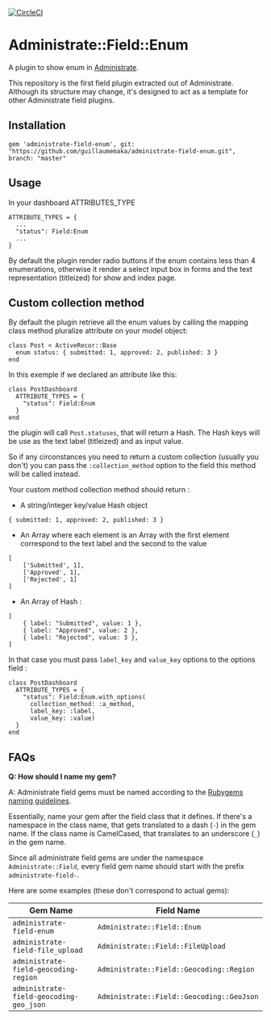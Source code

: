 [![CircleCI](https://circleci.com/gh/guillaumemaka/administrate-field-enum.svg?style=svg)](https://circleci.com/gh/guillaumemaka/administrate-field-enum)

# Administrate::Field::Enum

A plugin to show enum in [Administrate].

This repository is the first field plugin extracted out of Administrate.
Although its structure may change,
it's designed to act as a template for other Administrate field plugins.

## Installation

```
gem 'administrate-field-enum', git: "https://github.com/guillaumemaka/administrate-field-enum.git", branch: "master"
```

## Usage

In your dashboard ATTRIBUTES_TYPE
```
ATTRIBUTE_TYPES = {
  ...
  "status": Field:Enum
  ...
}
```

By default the plugin render radio buttons if the enum contains less than 4 enumerations, otherwise it render a select input box in forms and the text representation (titleized) for show and index page.

## Custom collection method

By default the plugin retrieve all the enum values by calling the mapping class method pluralize  attribute on your model object:

```
class Post < ActiveRecor::Base
  enum status: { submitted: 1, approved: 2, published: 3 }
end
```

In this exemple if we declared an attribute like this:

```
class PostDashboard
  ATTRIBUTE_TYPES = {
    "status": Field:Enum
  }
end
```

the plugin will call ```Post.statuses```, that will return a Hash. The Hash keys will be use as the text label (titleized) and as input value.

So if any circonstances you need to return a custom collection (usually you don't) you can pass the ```:collection_method``` option to the field this method will be called instead.

Your custom method collection method should return :

- A string/integer key/value Hash object
```
{ submitted: 1, approved: 2, published: 3 }
```
- An Array where each element is an Array with the first element correspond to the text label and the second to the value
```
[
    ['Submitted', 1],
    ['Approved', 1],
    ['Rejected', 1]
]
```

- An Array of Hash :
```
[
    { label: "Submitted", value: 1 },
    { label: "Approved", value: 2 },
    { label: "Rejected", value: 3 },
]
```
In that case you must pass ```label_key``` and ```value_key``` options to the options field :
```
class PostDashboard
  ATTRIBUTE_TYPES = {
    "status": Field:Enum.with_options(
      collection_method: :a_method,
      label_key: :label,
      value_key: :value)
  }
end
```

## FAQs

**Q: How should I name my gem?**

A: Administrate field gems must be named according to the [Rubygems naming guidelines].

Essentially, name your gem after the field class that it defines.
If there's a namespace in the class name, that gets translated to a dash (`-`) in the gem name.
If the class name is CamelCased, that translates to an underscore (`_`) in the gem name.

Since all administrate field gems are under the namespace `Administrate::Field`,
every field gem name should start with the prefix `administrate-field-`.

Here are some examples (these don't correspond to actual gems):

| Gem Name | Field Name |
|----------------------------|------------------------------|
| `administrate-field-enum` | `Administrate::Field::Enum` |
| `administrate-field-file_upload` | `Administrate::Field::FileUpload` |
| `administrate-field-geocoding-region` | `Administrate::Field::Geocoding::Region` |
| `administrate-field-geocoding-geo_json` | `Administrate::Field::Geocoding::GeoJson` |

[Rubygems naming guidelines]: http://guides.rubygems.org/name-your-gem/

[Administrate]: https://github.com/thoughtbot/administrate
